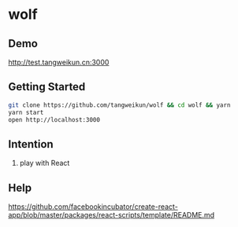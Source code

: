 # wolf

## Demo
http://test.tangweikun.cn:3000

## Getting Started

```bash
git clone https://github.com/tangweikun/wolf && cd wolf && yarn
yarn start
open http://localhost:3000
```

## Intention

1. play with React

## Help
https://github.com/facebookincubator/create-react-app/blob/master/packages/react-scripts/template/README.md
